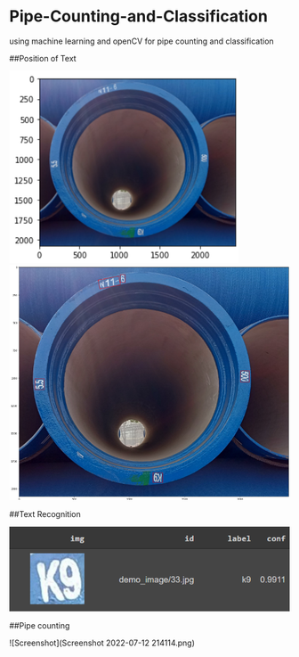 # Pipe-Counting-and-Classification
using machine learning and openCV for pipe counting and classification


##Position of Text

![Screenshot](1.png)
![Screenshot](2.png)


##Text Recognition

![Screenshot](5.png)


##Pipe counting

![Screenshot](Screenshot 2022-07-12 214114.png)
